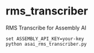 # rms_transcriber
RMS Transcribe for Assembly AI

```
set ASSEMBLY_API_KEY=your-key
python asai_rms_transcriber.py
```
